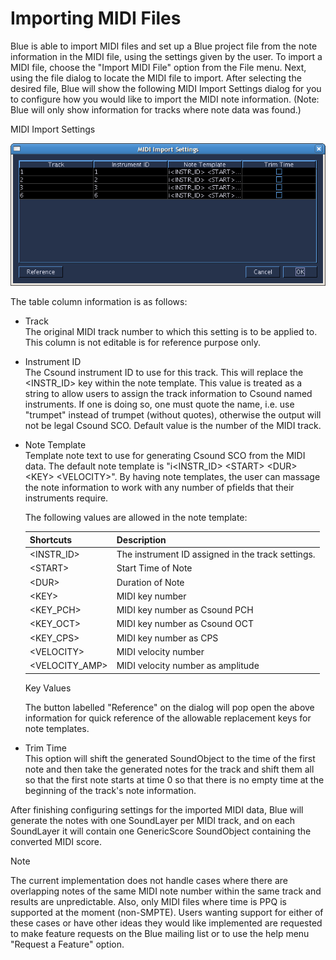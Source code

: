 # Importing MIDI Files

Blue is able to import MIDI files and set up a Blue project file from
the note information in the MIDI file, using the settings given by the
user. To import a MIDI file, choose the "Import MIDI File" option from
the File menu. Next, using the file dialog to locate the MIDI file to
import. After selecting the desired file, Blue will show the following
MIDI Import Settings dialog for you to configure how you would like to
import the MIDI note information. (Note: Blue will only show information
for tracks where note data was found.)

MIDI Import Settings

![ MIDI Import Settings ](../../../images/midiImportSettings.png)

The table column information is as follows:

  - Track  
    The original MIDI track number to which this setting is to be
    applied to. This column is not editable is for reference purpose
    only.

  - Instrument ID  
    The Csound instrument ID to use for this track. This will replace
    the <INSTR\_ID\> key within the note template. This value is
    treated as a string to allow users to assign the track information
    to Csound named instruments. If one is doing so, one must quote the
    name, i.e. use "trumpet" instead of trumpet (without quotes),
    otherwise the output will not be legal Csound SCO. Default value is
    the number of the MIDI track.

  - Note Template  
    Template note text to use for generating Csound SCO from the MIDI
    data. The default note template is "i<INSTR\_ID\> <START\> <DUR\>
    <KEY\> <VELOCITY\>". By having note templates, the user can
    massage the note information to work with any number of pfields that
    their instruments require.
    
    The following values are allowed in the note template:
    
    | Shortcuts         | Description                                       |
    | ----------------- | ------------------------------------------------- |
    | <INSTR\_ID\>     | The instrument ID assigned in the track settings. |
    | <START\>         | Start Time of Note                                |
    | <DUR\>           | Duration of Note                                  |
    | <KEY\>           | MIDI key number                                   |
    | <KEY\_PCH\>      | MIDI key number as Csound PCH                     |
    | <KEY\_OCT\>      | MIDI key number as Csound OCT                     |
    | <KEY\_CPS\>      | MIDI key number as CPS                            |
    | <VELOCITY\>      | MIDI velocity number                              |
    | <VELOCITY\_AMP\> | MIDI velocity number as amplitude                 |
    

    Key Values
    
    The button labelled "Reference" on the dialog will pop open the
    above information for quick reference of the allowable replacement
    keys for note templates.

  - Trim Time  
    This option will shift the generated SoundObject to the time of the
    first note and then take the generated notes for the track and shift
    them all so that the first note starts at time 0 so that there is no
    empty time at the beginning of the track's note information.

After finishing configuring settings for the imported MIDI data, Blue
will generate the notes with one SoundLayer per MIDI track, and on each
SoundLayer it will contain one GenericScore SoundObject containing the
converted MIDI score.

<div class="note">

<div class="title">

Note

</div>

The current implementation does not handle cases where there are
overlapping notes of the same MIDI note number within the same track and
results are unpredictable. Also, only MIDI files where time is PPQ is
supported at the moment (non-SMPTE). Users wanting support for either of
these cases or have other ideas they would like implemented are
requested to make feature requests on the Blue mailing list or to use
the help menu "Request a Feature" option.

</div>
